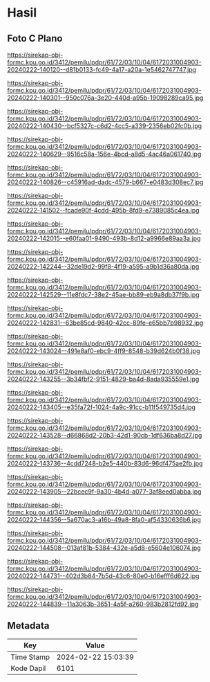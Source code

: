 # Hasil

## Foto C Plano

https://sirekap-obj-formc.kpu.go.id/3412/pemilu/pdpr/61/72/03/10/04/6172031004903-20240222-140120--d81b0133-fc49-4a17-a20a-1e5462747747.jpg

https://sirekap-obj-formc.kpu.go.id/3412/pemilu/pdpr/61/72/03/10/04/6172031004903-20240222-140301--950c076a-3e20-440d-a95b-19098289ca95.jpg

https://sirekap-obj-formc.kpu.go.id/3412/pemilu/pdpr/61/72/03/10/04/6172031004903-20240222-140430--bcf5327c-c6d2-4cc5-a339-2356eb02fc0b.jpg

https://sirekap-obj-formc.kpu.go.id/3412/pemilu/pdpr/61/72/03/10/04/6172031004903-20240222-140629--9516c58a-156e-4bcd-a8d5-4ac46a061740.jpg

https://sirekap-obj-formc.kpu.go.id/3412/pemilu/pdpr/61/72/03/10/04/6172031004903-20240222-140826--c45916ad-dadc-4579-b667-e0483d308ec7.jpg

https://sirekap-obj-formc.kpu.go.id/3412/pemilu/pdpr/61/72/03/10/04/6172031004903-20240222-141502--fcade90f-4cdd-495b-8fd9-e7389085c4ea.jpg

https://sirekap-obj-formc.kpu.go.id/3412/pemilu/pdpr/61/72/03/10/04/6172031004903-20240222-142015--e60faa01-9490-493b-8d12-a9966e89aa3a.jpg

https://sirekap-obj-formc.kpu.go.id/3412/pemilu/pdpr/61/72/03/10/04/6172031004903-20240222-142244--32de19d2-99f8-4f19-a595-a9b1d36a80da.jpg

https://sirekap-obj-formc.kpu.go.id/3412/pemilu/pdpr/61/72/03/10/04/6172031004903-20240222-142529--11e8fdc7-38e2-45ae-bb89-eb9a8db37f9b.jpg

https://sirekap-obj-formc.kpu.go.id/3412/pemilu/pdpr/61/72/03/10/04/6172031004903-20240222-142831--63be85cd-9840-42cc-89fe-e65bb7b98932.jpg

https://sirekap-obj-formc.kpu.go.id/3412/pemilu/pdpr/61/72/03/10/04/6172031004903-20240222-143024--491e8af0-ebc9-4ff9-8548-b39d624b0f38.jpg

https://sirekap-obj-formc.kpu.go.id/3412/pemilu/pdpr/61/72/03/10/04/6172031004903-20240222-143255--3b34fbf2-9151-4829-ba4d-8ada935559e1.jpg

https://sirekap-obj-formc.kpu.go.id/3412/pemilu/pdpr/61/72/03/10/04/6172031004903-20240222-143405--e35fa72f-1024-4a9c-91cc-b11f549735d4.jpg

https://sirekap-obj-formc.kpu.go.id/3412/pemilu/pdpr/61/72/03/10/04/6172031004903-20240222-143528--d66868d2-20b3-42d1-90cb-1df636ba8d27.jpg

https://sirekap-obj-formc.kpu.go.id/3412/pemilu/pdpr/61/72/03/10/04/6172031004903-20240222-143736--4cdd7248-b2e5-440b-83d6-96df475ae2fb.jpg

https://sirekap-obj-formc.kpu.go.id/3412/pemilu/pdpr/61/72/03/10/04/6172031004903-20240222-143905--22bcec9f-9a30-4b4d-a077-3af8eed0abba.jpg

https://sirekap-obj-formc.kpu.go.id/3412/pemilu/pdpr/61/72/03/10/04/6172031004903-20240222-144356--5a670ac3-a16b-49a8-8fa0-af54330636b6.jpg

https://sirekap-obj-formc.kpu.go.id/3412/pemilu/pdpr/61/72/03/10/04/6172031004903-20240222-144508--013af81b-5384-432e-a5d8-e5604e106074.jpg

https://sirekap-obj-formc.kpu.go.id/3412/pemilu/pdpr/61/72/03/10/04/6172031004903-20240222-144731--402d3b84-7b5d-43c6-80e0-b16efff6d622.jpg

https://sirekap-obj-formc.kpu.go.id/3412/pemilu/pdpr/61/72/03/10/04/6172031004903-20240222-144839--11a3063b-3651-4a5f-a260-983b2812fd92.jpg


## Metadata

| Key        | Value               |
| ---------- | ------------------- |
| Time Stamp | 2024-02-22 15:03:39 |
| Kode Dapil | 6101                |



